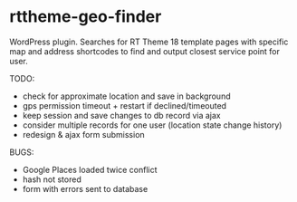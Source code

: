 rttheme-geo-finder
==================

WordPress plugin. Searches for RT Theme 18 template pages with specific map and address shortcodes to find and output closest service point for user.

TODO:

* check for approximate location and save in background
* gps permission timeout + restart if declined/timeouted
* keep session and save changes to db record via ajax
* consider multiple records for one user (location state change history)
* redesign & ajax form submission

BUGS:

* Google Places loaded twice conflict
* hash not stored
* form with errors sent to database
